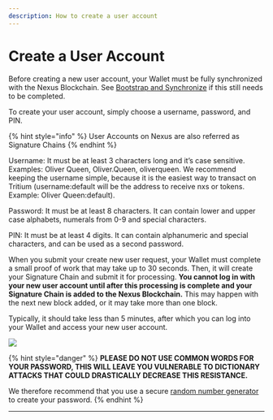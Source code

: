 ```yaml
---
description: How to create a user account
---
```


# Create a User Account

Before creating a new user account, your Wallet must be fully synchronized with the Nexus Blockchain. See [Bootstrap and Synchronize](https://nexus.io/ResourceHub/wallet-guide#bootstrap) if this still needs to be completed.

To create your user account, simply choose a username, password, and PIN.

{% hint style="info" %}
User Accounts on Nexus are also referred as Signature Chains
{% endhint %}

Username: It must be at least 3 characters long and it’s case sensitive. Examples: Oliver Queen, Oliver.Queen, oliverqueen. We recommend keeping the username simple, because it is the easiest way to transact on Tritium (username:default will be the address to receive nxs or tokens. Example: Oliver Queen:default).

Password: It must be at least 8 characters. It can contain lower and upper case alphabets, numerals from 0-9 and special characters.

PIN: It must be at least 4 digits. It can contain alphanumeric and special characters, and can be used as a second password.

When you submit your create new user request, your Wallet must complete a small proof of work that may take up to 30 seconds. Then, it will create your Signature Chain and submit it for processing. **You cannot log in with your new user account until after this processing is complete and your Signature Chain is added to the Nexus Blockchain.** This may happen with the next new block added, or it may take more than one block.

Typically, it should take less than 5 minutes, after which you can log into your Wallet and access your new user account.

![](https://nexus.io/ResourceHub/images/guide/create\_user.png)

{% hint style="danger" %}
**PLEASE DO NOT USE COMMON WORDS FOR YOUR PASSWORD, THIS WILL LEAVE YOU VULNERABLE TO DICTIONARY ATTACKS THAT COULD DRASTICALLY DECREASE THIS RESISTANCE.**

We therefore recommend that you use a secure [random number generator](https://nexus.io/ResourceHub/wallet-guide#random-password-generator) to create your password.
{% endhint %}

****
